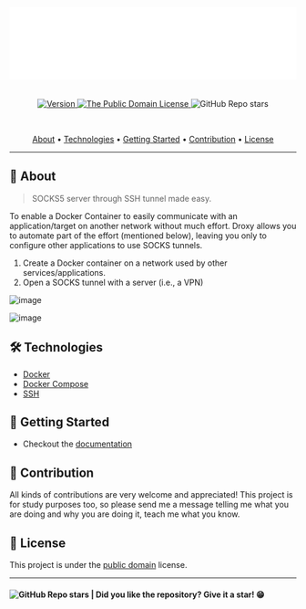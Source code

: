 <section align="center">

<img src="docs/assets/banner.svg" title="Project banner" alt="Project banner" />

<br>
<br>

<p>
  <a href="./droxy/.version">
    <img src="https://img.shields.io/badge/version-0.0.1-yellow.svg?style=flat" alt="Version">
  </a>
  <a href="./LICENSE.md">
    <img src="https://img.shields.io/badge/license-CC0-white.svg?style=flat" alt="The Public Domain License">
  </a>
  <img src="https://img.shields.io/github/stars/andersonbosa/droxy?style=flat" alt="GitHub Repo stars">
</p>

<br>

  <!-- badges -->

  <p>
    <a href="#about">About</a> •
    <a href="#technologies">Technologies</a> •
    <a href="#getting-started">Getting Started</a> •
    <a href="#contribution">Contribution</a> •
    <a href="#license">License</a>
  </p>
</section>

---

## 💬 About

> SOCKS5 server through SSH tunnel made easy.

To enable a Docker Container to easily communicate with an application/target
on another network without much effort. Droxy allows you to automate part of
the effort (mentioned below), leaving you only to configure
other applications to use SOCKS tunnels.

1. Create a Docker container on a network used by other services/applications.
2. Open a SOCKS tunnel with a server (i.e., a VPN)


![image](https://github.com/andersonbosa/droxy/assets/8931900/5899248b-3a80-49c9-b79f-333e2cb37572)

![image](https://github.com/andersonbosa/droxy/assets/8931900/9f154645-8038-4cbc-9376-9545e6b264e8)


## 🛠️ Technologies

* [Docker](#)
* [Docker Compose](#)
* [SSH](#)


## 🚶 Getting Started

* Checkout the [documentation](docs/index.md)


## 🤝 Contribution

<p>
  All kinds of contributions are very welcome and appreciated! This project is for study purposes too, so please send me a message telling me what you are doing and why you are doing it, teach me what you know. 
</p>


## 📝 License

This project is under the [public domain](LICENSE.md) license.


---

<h4>  
  <img alt="GitHub Repo stars" src="https://img.shields.io/github/stars/andersonbosa/droxy?style=social">
  | Did you like the repository? Give it a star! 😁
</h4>


<!-- Links -->
